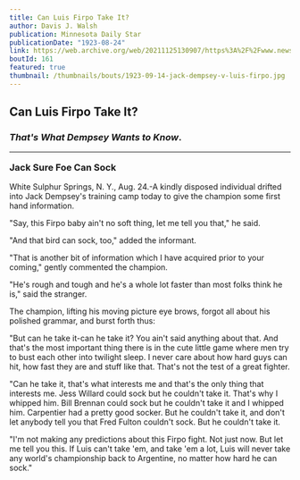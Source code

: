 ```yaml
---
title: Can Luis Firpo Take It?
author: Davis J. Walsh
publication: Minnesota Daily Star
publicationDate: "1923-08-24"
link: https://web.archive.org/web/20211125130907/https%3A%2F%2Fwww.newspapers.com%2Fclip%2F86046632%2Fthe-minneapolis-star%2F
boutId: 161
featured: true
thumbnail: /thumbnails/bouts/1923-09-14-jack-dempsey-v-luis-firpo.jpg
---
```


## Can Luis Firpo Take It?

### _That's What Dempsey Wants to Know_. <br> <hr> Jack Sure Foe Can Sock

White Sulphur Springs, N. Y., Aug. 24.-A kindly disposed individual drifted into Jack Dempsey's training camp today to give the champion some first hand information.

"Say, this Firpo baby ain't no soft thing, let me tell you that," he said.

"And that bird can sock, too," added the informant.

"That is another bit of information which I have acquired prior to your coming," gently commented the champion.

"He's rough and tough and he's a whole lot faster than most folks think he is," said the stranger.

The champion, lifting his moving picture eye brows, forgot all about his polished grammar, and burst forth thus:

"But can he take it-can he take it? You ain't said anything about that. And that's the most important thing there is in the cute little game where men try to bust each other into twilight sleep. I never care about how hard guys can hit, how fast they are and stuff like that. That's not the test of a great fighter.

"Can he take it, that's what interests me and that's the only thing that interests me. Jess Willard could sock but he couldn't take it. That's why I whipped him. Bill Brennan could sock but he couldn't take it and I whipped him. Carpentier had a pretty good socker. But he couldn't take it, and don't let anybody tell you that Fred Fulton couldn't sock. But he couldn't take it.

"I'm not making any predictions about this Firpo fight. Not just now. But let me tell you this. If Luis can't take 'em, and take 'em a lot, Luis will never take any world's championship back to Argentine, no matter how hard he can sock."
